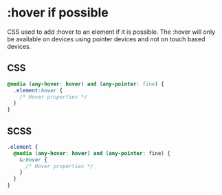 # :hover if possible

CSS used to add :hover to an element if it is possible. The :hover will only be available on devices using pointer devices and not on touch based devices.

## CSS

```css
@media (any-hover: hover) and (any-pointer: fine) {
  .element:hover {
    /* Hover properties */
  }
}
```

## SCSS

```scss
.element {
  @media (any-hover: hover) and (any-pointer: fine) {
    &:hover {
      /* Hover properties */
    }
  }
}
```
